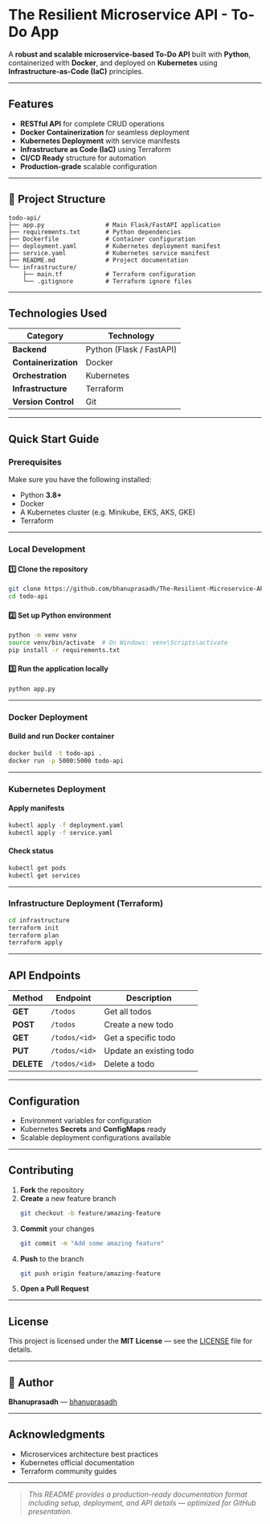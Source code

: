 # The Resilient Microservice API - To-Do App

A **robust and scalable microservice-based To-Do API** built with **Python**, containerized with **Docker**, and deployed on **Kubernetes** using **Infrastructure-as-Code (IaC)** principles.

---

## Features

-  **RESTful API** for complete CRUD operations  
-  **Docker Containerization** for seamless deployment  
-  **Kubernetes Deployment** with service manifests  
-  **Infrastructure as Code (IaC)** using Terraform  
-  **CI/CD Ready** structure for automation  
-  **Production-grade** scalable configuration  

---

## 📁 Project Structure

```
todo-api/
├── app.py                 # Main Flask/FastAPI application
├── requirements.txt       # Python dependencies
├── Dockerfile             # Container configuration
├── deployment.yaml        # Kubernetes deployment manifest
├── service.yaml           # Kubernetes service manifest
├── README.md              # Project documentation
└── infrastructure/
    ├── main.tf            # Terraform configuration
    └── .gitignore         # Terraform ignore files
```

---

## Technologies Used

| Category | Technology |
|-----------|-------------|
| **Backend** | Python (Flask / FastAPI) |
| **Containerization** | Docker |
| **Orchestration** | Kubernetes |
| **Infrastructure** | Terraform |
| **Version Control** | Git |

---

## Quick Start Guide

### Prerequisites

Make sure you have the following installed:

- Python **3.8+**
- Docker
- A Kubernetes cluster (e.g. Minikube, EKS, AKS, GKE)
- Terraform

---

###  Local Development

#### 1️⃣ Clone the repository
```bash
git clone https://github.com/bhanuprasadh/The-Resilient-Microservice-API-To-Do-App-.git
cd todo-api
```

#### 2️⃣ Set up Python environment
```bash
python -m venv venv
source venv/bin/activate  # On Windows: venv\Scripts\activate
pip install -r requirements.txt
```

#### 3️⃣ Run the application locally
```bash
python app.py
```

---

### Docker Deployment

#### Build and run Docker container
```bash
docker build -t todo-api .
docker run -p 5000:5000 todo-api
```

---

### Kubernetes Deployment

#### Apply manifests
```bash
kubectl apply -f deployment.yaml
kubectl apply -f service.yaml
```

#### Check status
```bash
kubectl get pods
kubectl get services
```

---

### Infrastructure Deployment (Terraform)

```bash
cd infrastructure
terraform init
terraform plan
terraform apply
```

---

## API Endpoints

| Method | Endpoint | Description |
|---------|-----------|-------------|
| **GET** | `/todos` | Get all todos |
| **POST** | `/todos` | Create a new todo |
| **GET** | `/todos/<id>` | Get a specific todo |
| **PUT** | `/todos/<id>` | Update an existing todo |
| **DELETE** | `/todos/<id>` | Delete a todo |

---

## Configuration

- Environment variables for configuration  
- Kubernetes **Secrets** and **ConfigMaps** ready  
- Scalable deployment configurations available  

---

## Contributing

1. **Fork** the repository  
2. **Create** a new feature branch  
   ```bash
   git checkout -b feature/amazing-feature
   ```
3. **Commit** your changes  
   ```bash
   git commit -m "Add some amazing feature"
   ```
4. **Push** to the branch  
   ```bash
   git push origin feature/amazing-feature
   ```
5. **Open a Pull Request**

---

## License

This project is licensed under the **MIT License** — see the [LICENSE](LICENSE) file for details.

---

## 👥 Author

**Bhanuprasadh** — [bhanuprasadh](https://github.com/bhanuprasadh)

---

## Acknowledgments

- Microservices architecture best practices  
- Kubernetes official documentation  
- Terraform community guides  

---

>  *This README provides a production-ready documentation format including setup, deployment, and API details — optimized for GitHub presentation.*
